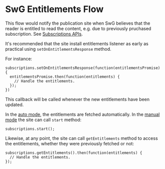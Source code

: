 <!---
Copyright 2018 The Subscribe with Google Authors. All Rights Reserved.

Licensed under the Apache License, Version 2.0 (the "License");
you may not use this file except in compliance with the License.
You may obtain a copy of the License at

     http://www.apache.org/licenses/LICENSE-2.0

Unless required by applicable law or agreed to in writing, software
distributed under the License is distributed on an "AS-IS" BASIS,
WITHOUT WARRANTIES OR CONDITIONS OF ANY KIND, either express or implied.
See the License for the specific language governing permissions and
limitations under the License.
-->

# SwG Entitlements Flow

This flow would notify the publication site when SwG believes that the reader is entitled to read the content, e.g. due to previously pruchased subscription. See [Subscriptions APIs](../core-apis.md).

It's recommended that the site install entitlements listener as early as practical using `setOnEntitlementsResponse` method.

For instance:
```
subscriptions.setOnEntitlementsResponse(function(entitlementsPromise) {
  entitlementsPromise.then(function(entitlements) {
    // Handle the entitlements.
  });
})
```

This callback will be called whenever the new entitlements have been updated.

In the [auto mode](../embed-client.md#auto-initialization), the entitlements are fetched automatically. In the [manual mode](../embed-client.md#manual-initialization) the site can call `start` method:

```
subscriptions.start();
```

Likewise, at any point, the site can call `getEntitlements` method to access the entitlements, whether they were previously fetched or not:

```
subscriptions.getEntitlements().then(function(entitlements) {
  // Handle the entitlements.
});
```

